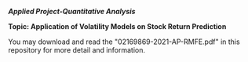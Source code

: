 ***Applied Project-Quantitative Analysis***

**Topic: Application of Volatility Models on Stock Return Prediction**

You may download and read the "02169869-2021-AP-RMFE.pdf" in this repository for more detail and information.
